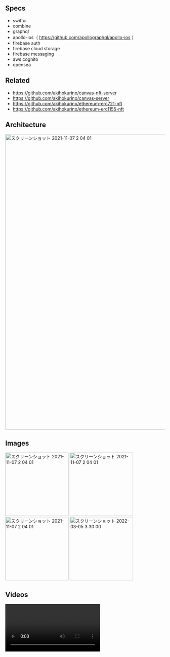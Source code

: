 ## Specs

- swiftui
- combine
- graphql
- apollo-ios（ https://github.com/apollographql/apollo-ios ）
- firebase auth
- firebase cloud storage
- firebase messaging
- aws cognito
- opensea

## Related
- https://github.com/akihokurino/canvas-nft-server
- https://github.com/akihokurino/canvas-server
- https://github.com/akihokurino/ethereum-erc721-nft
- https://github.com/akihokurino/ethereum-erc1155-nft

## Architecture
<img width="933" alt="スクリーンショット 2021-11-07 2 04 01" src="https://user-images.githubusercontent.com/2268288/140617843-e45f77d2-7827-44c7-aeb2-7c933363e372.png">

## Images

<img width="200" alt="スクリーンショット 2021-11-07 2 04 01" src="https://user-images.githubusercontent.com/2268288/143588838-8b7754d0-8efa-4ba6-b31d-661050287f8f.png"> <img width="200" alt="スクリーンショット 2021-11-07 2 04 01" src="https://user-images.githubusercontent.com/2268288/143588939-3c5c351e-0805-43fe-9efe-a149475caa33.png"> <img width="200" alt="スクリーンショット 2021-11-07 2 04 01" src="https://user-images.githubusercontent.com/2268288/143589001-f028f969-25db-41cb-8888-872fb4ae3f79.png">
<img width="200" alt="スクリーンショット 2022-03-05 3 30 00" src="https://user-images.githubusercontent.com/2268288/156821227-0b6b7fde-59dc-421d-bcdf-151b56e96332.png">

## Videos

<video witdth="300" src="https://user-images.githubusercontent.com/2268288/143589563-570158a9-ae23-4157-83ad-972104190f21.mp4">





